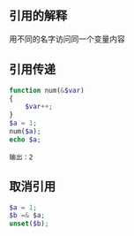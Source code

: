 ## 引用的解释

用不同的名字访问同一个变量内容



## 引用传递

```php
function num(&$var)
{
    $var++;
}
$a = 1;
num($a);
echo $a;
```

```
输出：2
```

## 取消引用

```php
$a = 1;
$b =& $a;
unset($b);
```



